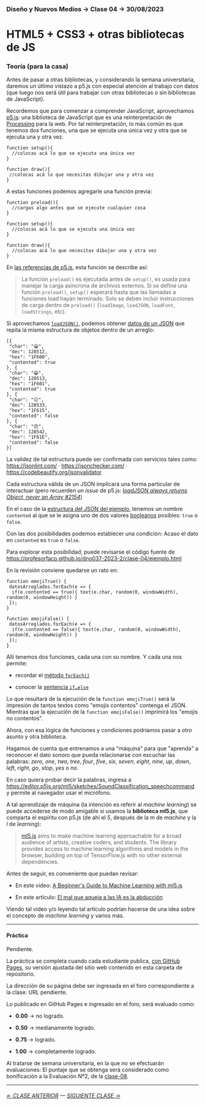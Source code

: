 ### Diseño y Nuevos Medios → Clase 04 → 30/08/2023

# HTML5 + CSS3 + otras bibliotecas de JS

### Teoría (para la casa)

Antes de pasar a otras bibliotecas, y considerando la semana universitaria, daremos un último vistazo a p5.js con especial atención al trabajo con datos (que luego nos será útil para trabajar con otras bibliotecas o sin bibliotecas de JavaScript).

Recordemos que para comenzar a comprender JavaScript, aprovechamos [p5.js](https://p5js.org/es/): una biblioteca de JavaScript que es una reinterpretación de [Processing](https://processing.org/) para la web. Por tal reinterpretación, lo más común es que tenemos dos funciones, una que se ejecuta una única vez y otra que se ejecuta una y otra vez. 

```
function setup(){
  //colocas acá lo que se ejecuta una única vez
}

function draw(){
 //colocas acá lo que necesitas dibujar una y otra vez
}
```

A estas funciones podemos agregarle una función previa:

```
function preload(){
  //cargas algo antes que se ejecute cualquier cosa
}

function setup(){
  //colocas acá lo que se ejecuta una única vez
}

function draw(){
  //colocas acá lo que necesitas dibujar una y otra vez
}
```

En [las referencias de p5.js](https://p5js.org/es/reference/#/p5/preload), esta función se describe así:

> La función `preload()` es ejecutada antes de `setup()`, es usada para manejar la carga asíncrona de archivos externos. Si se define una función `preload()`, `setup()` esperará hasta que las llamadas a funciones load hayan terminado. Solo se deben incluir instrucciones de carga dentro de `preload()` (`loadImage`, `loadJSON`, `loadFont`, `loadStrings`, etc).

Si aprovechamos [`loadJSON()`](https://p5js.org/es/reference/#/p5/loadJSON), podemos obtener [datos de un JSON](https://raw.githubusercontent.com/profesorfaco/dno037-2023-2/main/clase-04/ejemplo.json) que repita la misma estructura de objetos dentro de un arreglo:

```
[{
 "char": "😀",
 "dec": 128512,
 "hex": "1F600",
 "contented": true
}, {
 "char": "😁",
 "dec": 128513,
 "hex": "1F601",
 "contented": true
}, {
 "char": "😕",
 "dec": 128533,
 "hex": "1F615",
 "contented": false
}, {
 "char": "😞",
 "dec": 128542,
 "hex": "1F61E",
 "contented": false
}]
```

La validez de tal estructura puede ser confirmada con servicios tales como: https://jsonlint.com/ · https://jsonchecker.com/ · https://codebeautify.org/jsonvalidator

Cada estructura válida de un JSON implicará una forma particular de interactuar (pero recuerden un *issue* de p5.js: [*loadJSON always returns Object, never an Array #2154*](https://github.com/processing/p5.js/issues/2154#issuecomment-578892245))

En el caso de la [estructura del JSON del ejemplo](https://raw.githubusercontent.com/profesorfaco/dno037-2023-2/main/clase-04/ejemplo.json), tenemos un nombre `contented` al que se le asigna uno de dos valores [booleanos](https://es.wikipedia.org/wiki/Funci%C3%B3n_booleana) posibles: `true` o `false`.

Con las dos posibilidades podemos establecer una condición: Acaso el dato en `contented` es `true` o `false`. 

Para explorar esta posibilidad, puede revisarse el código fuente de https://profesorfaco.github.io/dno037-2023-2/clase-04/ejemplo.html

En la revisión conviene quedarse un rato en:

```
function emojiTrue() {
 datosArreglados.forEach(e => {
  if(e.contented == true){ text(e.char, random(0, windowWidth), random(0, windowHeight)) }
 });
}

function emojiFalse() {
 datosArreglados.forEach(e => {
  if(e.contented == false){ text(e.char, random(0, windowWidth), random(0, windowHeight)) }
 });
}
```

Allí tenemos dos funciones, cada una con su nombre. Y cada una nos permite:

- recordar el [método `forEach()`](https://developer.mozilla.org/es/docs/Web/JavaScript/Reference/Global_Objects/Array/forEach)

- conocer la [sentencia `if…else`](https://developer.mozilla.org/es/docs/Web/JavaScript/Reference/Statements/if...else)

Lo que resultará de la ejecución de la `function emojiTrue()` será la impresión de tantos textos como "emojis contentos" contenga el JSON. Mientras que la ejecución de la `function emojiFalse()` imprimirá los "emojis no contentos".

Ahora, con esa lógica de funciones y condiciones podríamos pasar a otro asunto y otra biblioteca. 

Hagamos de cuenta que entrenamos a una "máquina" para que "aprenda" a reconocer el dato sonoro que pueda relacionarse con escuchar las palabras: *zero*, *one*, *two*, *tree*, *four*, *five*, *six*, *seven*, *eight*, *nine*, *up*, *down*, *left*, *right*, *go*, *stop*, *yes* o *no*.

En caso quiera probar decir la palabras, ingresa a https://editor.p5js.org/ml5/sketches/SoundClassification_speechcommand y permite al navegador usar el micrófono. 

A tal aprendizaje de máquina (la intención es referir al *machine learning*) se puede accederse de modo amigable si usamos la **biblioteca ml5.js**, que comparta el espíritu con p5.js (de ahí el *5*, después de la *m* de *machine* y la *l* de *learning*):

> [ml5.js](https://ml5js.org/) aims to make machine learning approachable for a broad audience of artists, creative coders, and students. The library provides access to machine learning algorithms and models in the browser, building on top of TensorFlow.js with no other external dependencies.

Antes de seguir, es conveniente que puedan revisar: 

- En este video: [A Beginner's Guide to Machine Learning with ml5.js](https://www.youtube.com/watch?v=jmznx0Q1fP0)

- En este artículo: [El mal que aqueja a las IA es la abducción](https://hipermediaciones.com/2023/08/21/el-mal-que-aqueja-a-las-ia-es-la-abduccion/)

Viendo tal video y/o leyendo tal artículo podrían hacerse de una idea sobre el concepto de *machine learning* y varios más.


- - - - - - - - - - - - -

#### Práctica

Pendiente.

La práctica se completa cuando cada estudiante publica, [con GitHub Pages](https://docs.github.com/es/pages/getting-started-with-github-pages/configuring-a-publishing-source-for-your-github-pages-site#publishing-from-a-branch), su versión ajustada del sitio web contenido en esta carpeta de repositorio.

La dirección de su página debe ser ingresada en el foro correspondiente a la clase: URL pendiente.

Lo publicado en GitHub Pages e ingresado en el foro, será evaluado como:

- **0.00** → no logrado.

- **0.50** → medianamente logrado.

- **0.75** → logrado.

- **1.00** → completamente logrado.

Al tratarse de semana universitaria, en la que no se efectuarán evaluaciones: El puntaje que se obtenga será considerado como bonificación a la Evaluación Nº2, de la [clase-08](https://github.com/profesorfaco/dno037-2023-2/tree/main/clase-08).

- - - - - - - 

###### [← CLASE ANTERIOR](https://github.com/profesorfaco/dno037-2023-2/tree/main/clase-03) — [SIGUIENTE CLASE →](https://github.com/profesorfaco/dno037-2023-2/tree/main/clase-05)

